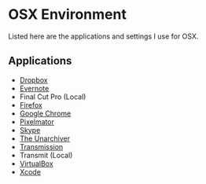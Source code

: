 # OSX Environment

Listed here are the applications and settings I use for OSX.

## Applications

- [Dropbox](https://www.dropbox.com/downloading?src=index)
- [Evernote](https://evernote.com/download/)
- Final Cut Pro (Local)
- [Firefox](https://www.mozilla.org/en-US/firefox/new/)
- [Google Chrome](https://www.google.com/chrome/browser/)
- [Pixelmator](https://itunes.apple.com/us/app/pixelmator/id407963104)
- [Skype](http://www.skype.com/en/download-skype/skype-for-computer/)
- [The Unarchiver](https://itunes.apple.com/us/app/the-unarchiver/id425424353)
- [Transmission](https://www.transmissionbt.com/download/)
- Transmit (Local)
- [VirtualBox](https://www.virtualbox.org/wiki/Downloads)
- [Xcode](https://itunes.apple.com/us/app/xcode/id497799835)
